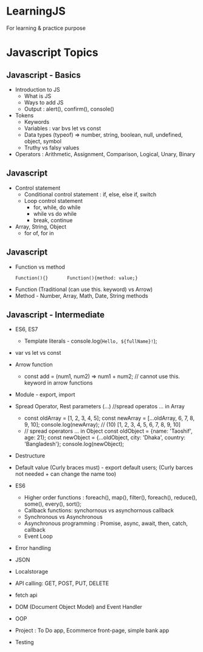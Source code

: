 # LearningJS
For learning &amp; practice purpose

# Javascript Topics

## Javascript - Basics

- Introduction to JS
    - What is JS
    - Ways to add JS
    - Output : alert(), confirm(), console()
- Tokens
    - Keywords
    - Variables : var bvs let vs const
    - Data types (typeof) => number, string, boolean, null, undefined, object, symbol
    - Truthy vs falsy values
- Operators : Arithmetic, Assignment, Comparison, Logical, Unary, Binary

## Javascript

- Control statement
    - Conditional control statement : if, else, else if, switch
    - Loop control statement
        - for, while, do while
        - while vs do while
        - break, continue
- Array, String, Object
    - for of, for in

## Javascript

- Function vs method
  ```
  Function(){}       Function(){method: value;}
  ```
- Function (Traditional (can use this. keyword) vs Arrow)
- Method - Number, Array, Math, Date, String methods

## Javascript - Intermediate

- ES6, ES7
    - Template literals - console.log(`Hello, ${fullName}!`);
- var vs let vs const
- Arrow function 
    - const add = (num1, num2) => num1 + num2; // cannot use this. keyword in arrow functions
- Module - export, import
- Spread Operator, Rest parameters (...)
    //spread operatos ... in Array
    - const oldArray = [1, 2, 3, 4, 5];
      const newArray = [...oldArray, 6, 7, 8, 9, 10];
      console.log(newArray); // (10) [1, 2, 3, 4, 5, 6, 7, 8, 9, 10]
    - // spread operators ... in Object
        const oldObject = {name: 'Taoshif', age: 21};
        const newObject = {...oldObject, city: 'Dhaka', country: 'Bangladesh'};
        console.log(newObject);

- Destructure
- Default value (Curly braces must) - export default users;  (Curly barces not needed + can change the name too)

- ES6
    - Higher order functions : foreach(), map(), filter(), foreach(), reduce(), some(), every(), sort(); 
    - Callback functions: synchornous vs asynchornous callback
    - Synchronous vs Asynchronous
    - Asynchronous programming : Promise, async, await, then, catch, callback
    - Event Loop
- Error handling
- JSON
- Localstorage
- API calling: GET, POST, PUT, DELETE
- fetch api
- DOM (Document Object Model) and Event Handler

- OOP

- Project : To Do app, Ecommerce front-page, simple bank app

- Testing
